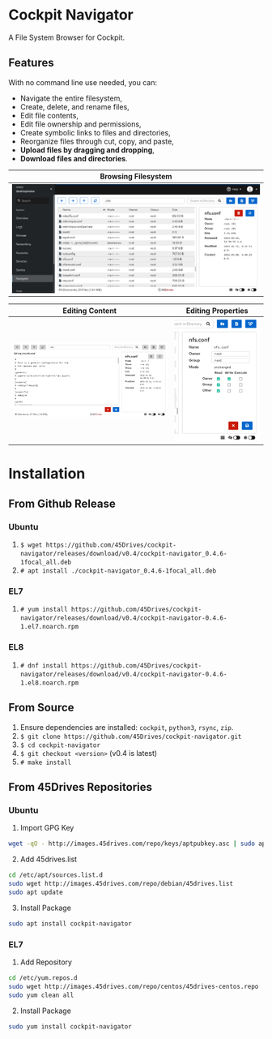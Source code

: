 # Cockpit Navigator
A File System Browser for Cockpit.  

## Features
With no command line use needed, you can:
* Navigate the entire filesystem,
* Create, delete, and rename files,
* Edit file contents,
* Edit file ownership and permissions,
* Create symbolic links to files and directories,
* Reorganize files through cut, copy, and paste,
* **Upload files by dragging and dropping**,
* **Download files and directories**.

| Browsing Filesystem |
|---------------------|
| ![User Interface](doc/ui_root.png) |

| Editing Content | Editing Properties | 
|-----------------|--------------------|
| ![Edit Contents](doc/ui_editor.png) | ![Edit Preferences](doc/ui_prefs.png) |

# Installation
## From Github Release
### Ubuntu
1. `$ wget https://github.com/45Drives/cockpit-navigator/releases/download/v0.4/cockpit-navigator_0.4.6-1focal_all.deb`
1. `# apt install ./cockpit-navigator_0.4.6-1focal_all.deb`
### EL7
1. `# yum install https://github.com/45Drives/cockpit-navigator/releases/download/v0.4/cockpit-navigator-0.4.6-1.el7.noarch.rpm`
### EL8
1. `# dnf install https://github.com/45Drives/cockpit-navigator/releases/download/v0.4/cockpit-navigator-0.4.6-1.el8.noarch.rpm`
## From Source
1. Ensure dependencies are installed: `cockpit`, `python3`, `rsync`, `zip`.
1. `$ git clone https://github.com/45Drives/cockpit-navigator.git`
1. `$ cd cockpit-navigator`
1. `$ git checkout <version>` (v0.4 is latest)
1. `# make install`
## From 45Drives Repositories
### Ubuntu
1. Import GPG Key
```sh
wget -qO - http://images.45drives.com/repo/keys/aptpubkey.asc | sudo apt-key add -
```
2. Add 45drives.list
```sh
cd /etc/apt/sources.list.d
sudo wget http://images.45drives.com/repo/debian/45drives.list
sudo apt update
```
3. Install Package
```sh
sudo apt install cockpit-navigator
```
### EL7
1. Add Repository
```sh
cd /etc/yum.repos.d
sudo wget http://images.45drives.com/repo/centos/45drives-centos.repo
sudo yum clean all
```
2. Install Package
```sh
sudo yum install cockpit-navigator
```
